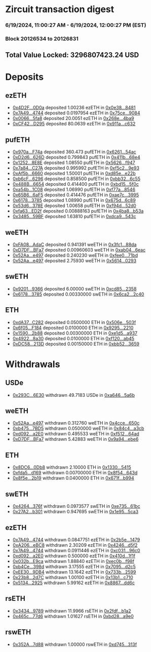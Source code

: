 # Zircuit transaction digest
### 6/19/2024, 11:00:27 AM - 6/19/2024, 12:00:27 PM (EST)
### Block 20126534 to 20126831

## Total Value Locked: 3296807423.24 USD

# Deposits
## ezETH
- [0x4D2F...0D0a](https://etherscan.io/address/0x4D2FA8207383b32e5B471dCD56071D3000440D0a) deposited 1.00236 ezETH in [0x0e38...8481](https://etherscan.io/tx/0x4D2FA8207383b32e5B471dCD56071D3000440D0a)
- [0x7A49...4744](https://etherscan.io/address/0x7A493Be5c2ce014cD049Bf178a1ac0Db1B434744) deposited 0.0197954 ezETH in [0x75ce...9084](https://etherscan.io/tx/0x7A493Be5c2ce014cD049Bf178a1ac0Db1B434744)
- [0x0066...5fa8](https://etherscan.io/address/0x006614BB4126020a042B1784b5cC943B65545fa8) deposited 20.0051 ezETH in [0x268e...4ba9](https://etherscan.io/tx/0x006614BB4126020a042B1784b5cC943B65545fa8)
- [0xCF42...D295](https://etherscan.io/address/0xCF4257CA72D51a194c8F54c389410dd9C255D295) deposited 80.0639 ezETH in [0x911a...c632](https://etherscan.io/tx/0xCF4257CA72D51a194c8F54c389410dd9C255D295)
## pufETH
- [0x970a...F74a](https://etherscan.io/address/0x970a9D99a5400546fac91a426B46F76b4C6cF74a) deposited 360.473 pufETH in [0x6261...54ac](https://etherscan.io/tx/0x970a9D99a5400546fac91a426B46F76b4C6cF74a)
- [0xD2d6...626D](https://etherscan.io/address/0xD2d6225bc801C686B57775A82a284915779b626D) deposited 0.799843 pufETH in [0x411b...68e4](https://etherscan.io/tx/0xD2d6225bc801C686B57775A82a284915779b626D)
- [0x1252...8E8E](https://etherscan.io/address/0x1252F96691E13A847d479Fd5F0B9414C25A98E8E) deposited 1.08550 pufETH in [0x5626...f947](https://etherscan.io/tx/0x1252F96691E13A847d479Fd5F0B9414C25A98E8E)
- [0x7a84...C27A](https://etherscan.io/address/0x7a84aFB7afa3baB15068af9259210485fedAC27A) deposited 0.995992 pufETH in [0xf5c2...9e93](https://etherscan.io/tx/0x7a84aFB7afa3baB15068af9259210485fedAC27A)
- [0xAf5b...6660](https://etherscan.io/address/0xAf5b28B947ee8F7729fb7534CB34970CF8666660) deposited 1.50001 pufETH in [0xd85e...e22b](https://etherscan.io/tx/0xAf5b28B947ee8F7729fb7534CB34970CF8666660)
- [0xb6cF...6296](https://etherscan.io/address/0xb6cF66B3fa2f514AacC550cb1dF433f507BA6296) deposited 0.858500 pufETH in [0xbb32...6c55](https://etherscan.io/tx/0xb6cF66B3fa2f514AacC550cb1dF433f507BA6296)
- [0x488B...6654](https://etherscan.io/address/0x488B9297af76aBB2Bb028FCC3794752154966654) deposited 0.414400 pufETH in [0xbd15...5f0c](https://etherscan.io/tx/0x488B9297af76aBB2Bb028FCC3794752154966654)
- [0xa54b...1C08](https://etherscan.io/address/0xa54b771BA50Cb03D2895463C77a0De0645621C08) deposited 1.06990 pufETH in [0xf77a...8546](https://etherscan.io/tx/0xa54b771BA50Cb03D2895463C77a0De0645621C08)
- [0x65B6...6aF5](https://etherscan.io/address/0x65B6385Ae6f55C0792ece1b9fdf6c34a9Eba6aF5) deposited 0.414476 pufETH in [0xae7c...3995](https://etherscan.io/tx/0x65B6385Ae6f55C0792ece1b9fdf6c34a9Eba6aF5)
- [0x6178...3785](https://etherscan.io/address/0x617830035C15C46087E59C0699e0fa0C72fd3785) deposited 1.08990 pufETH in [0x675d...6c89](https://etherscan.io/tx/0x617830035C15C46087E59C0699e0fa0C72fd3785)
- [0x53d6...378E](https://etherscan.io/address/0x53d64dE61034e59ad5C4422Fa28b4a48163f378E) deposited 1.00658 pufETH in [0xf94d...52d0](https://etherscan.io/tx/0x53d64dE61034e59ad5C4422Fa28b4a48163f378E)
- [0xfa63...ED2f](https://etherscan.io/address/0xfa63dD1256b67d0B7837a01109d840169622ED2f) deposited 0.00888163 pufETH in [0x4ba8...b53a](https://etherscan.io/tx/0xfa63dD1256b67d0B7837a01109d840169622ED2f)
- [0x3485...59BF](https://etherscan.io/address/0x348504a7e39b7B3A167224013fa82Fc4F38459BF) deposited 1.63810 pufETH in [0xdca9...543c](https://etherscan.io/tx/0x348504a7e39b7B3A167224013fa82Fc4F38459BF)
## weETH
- [0xFA08...AdaC](https://etherscan.io/address/0xFA0880BdCD8c9B348730B40B181766a717fAAdaC) deposited 0.941391 weETH in [0x3fc1...88da](https://etherscan.io/tx/0xFA0880BdCD8c9B348730B40B181766a717fAAdaC)
- [0xD7DF...BFa7](https://etherscan.io/address/0xD7DF7E085214743530afF339aFC420c7c720BFa7) deposited 0.00960603 weETH in [0xab04...6eac](https://etherscan.io/tx/0xD7DF7E085214743530afF339aFC420c7c720BFa7)
- [0x52Aa...e497](https://etherscan.io/address/0x52Aa899454998Be5b000Ad077a46Bbe360F4e497) deposited 0.240230 weETH in [0xfee0...71bd](https://etherscan.io/tx/0x52Aa899454998Be5b000Ad077a46Bbe360F4e497)
- [0x52Aa...e497](https://etherscan.io/address/0x52Aa899454998Be5b000Ad077a46Bbe360F4e497) deposited 2.75930 weETH in [0x5614...0293](https://etherscan.io/tx/0x52Aa899454998Be5b000Ad077a46Bbe360F4e497)
## swETH
- [0x9201...9366](https://etherscan.io/address/0x9201e06006dB619ae10F85f924ECAa121B919366) deposited 6.00000 swETH in [0xcd85...2358](https://etherscan.io/tx/0x9201e06006dB619ae10F85f924ECAa121B919366)
- [0x6178...3785](https://etherscan.io/address/0x617830035C15C46087E59C0699e0fa0C72fd3785) deposited 0.00330000 swETH in [0x6ca2...2c40](https://etherscan.io/tx/0x617830035C15C46087E59C0699e0fa0C72fd3785)
## ETH
- [0xdA37...C282](https://etherscan.io/address/0xdA37b39FA2213e48d3328df7e2D80bAD94dbC282) deposited 0.0500000 ETH in [0x506e...503f](https://etherscan.io/tx/0xdA37b39FA2213e48d3328df7e2D80bAD94dbC282)
- [0x6f05...F184](https://etherscan.io/address/0x6f0551Aad0c8eF640Dc8f764B90251c9be9AF184) deposited 0.0100000 ETH in [0x9295...2210](https://etherscan.io/tx/0x6f0551Aad0c8eF640Dc8f764B90251c9be9AF184)
- [0x1590...2b88](https://etherscan.io/address/0x15902Ea832A25f1ebe49e914d214780870072b88) deposited 0.00300000 ETH in [0xe1d5...a937](https://etherscan.io/tx/0x15902Ea832A25f1ebe49e914d214780870072b88)
- [0x4922...8a30](https://etherscan.io/address/0x492218586846ADf4a75C0000FDE183B265ce8a30) deposited 0.0100000 ETH in [0xf120...ab45](https://etherscan.io/tx/0x492218586846ADf4a75C0000FDE183B265ce8a30)
- [0xDC58...213D](https://etherscan.io/address/0xDC583aeB5fc87b371916386EaB645e179528213D) deposited 0.00150000 ETH in [0xbb52...3659](https://etherscan.io/tx/0xDC583aeB5fc87b371916386EaB645e179528213D)
# Withdrawals
## USDe
- [0x293C...6E30](https://etherscan.io/address/0x293C6937D8D82e05B01335F7B33FBA0c8e256E30) withdrawn 49.7183 USDe in [0xa646...5a6b](https://etherscan.io/tx/0x293C6937D8D82e05B01335F7B33FBA0c8e256E30)
## weETH
- [0x52Aa...e497](https://etherscan.io/address/0x52Aa899454998Be5b000Ad077a46Bbe360F4e497) withdrawn 0.312760 weETH in [0x4cce...650c](https://etherscan.io/tx/0x52Aa899454998Be5b000Ad077a46Bbe360F4e497)
- [0xb475...7BD5](https://etherscan.io/address/0xb47513B5E6e3b55e8E9AB6764B13B68352f07BD5) withdrawn 0.0500000 weETH in [0x84c4...a3cb](https://etherscan.io/tx/0xb47513B5E6e3b55e8E9AB6764B13B68352f07BD5)
- [0xd092...a2E0](https://etherscan.io/address/0xd092ad79ED6C7F7fD7871CcF4fA49BaB2b68a2E0) withdrawn 0.495533 weETH in [0xf512...64ad](https://etherscan.io/tx/0xd092ad79ED6C7F7fD7871CcF4fA49BaB2b68a2E0)
- [0xD7DF...BFa7](https://etherscan.io/address/0xD7DF7E085214743530afF339aFC420c7c720BFa7) withdrawn 5.42883 weETH in [0x9a94...ebe6](https://etherscan.io/tx/0xD7DF7E085214743530afF339aFC420c7c720BFa7)
## ETH
- [0x8DC6...0Db8](https://etherscan.io/address/0x8DC69e2B30301C7e0e162730BE2Ea52fBDb80Db8) withdrawn 2.10000 ETH in [0x1330...5415](https://etherscan.io/tx/0x8DC69e2B30301C7e0e162730BE2Ea52fBDb80Db8)
- [0xfda5...d169](https://etherscan.io/address/0xfda5620FC4Cdf0F1F1CB69Bd6b86ad4acE72d169) withdrawn 0.00700000 ETH in [0x8f54...643d](https://etherscan.io/tx/0xfda5620FC4Cdf0F1F1CB69Bd6b86ad4acE72d169)
- [0x8f5e...2b19](https://etherscan.io/address/0x8f5e76961DeF287522fC16B6971A8fC61d942b19) withdrawn 0.0400000 ETH in [0x671f...b994](https://etherscan.io/tx/0x8f5e76961DeF287522fC16B6971A8fC61d942b19)
## swETH
- [0x4264...376f](https://etherscan.io/address/0x42649E94867bF2cde04DFFE23f1bc5642eE0376f) withdrawn 0.0973577 swETH in [0xe735...61bc](https://etherscan.io/tx/0x42649E94867bF2cde04DFFE23f1bc5642eE0376f)
- [0x27A2...b301](https://etherscan.io/address/0x27A2061b0e73e25CCB62944d5a944E37E1DBb301) withdrawn 0.947695 swETH in [0x1e95...5ca3](https://etherscan.io/tx/0x27A2061b0e73e25CCB62944d5a944E37E1DBb301)
## ezETH
- [0x7A49...4744](https://etherscan.io/address/0x7A493Be5c2ce014cD049Bf178a1ac0Db1B434744) withdrawn 0.0847751 ezETH in [0x2b5e...1479](https://etherscan.io/tx/0x7A493Be5c2ce014cD049Bf178a1ac0Db1B434744)
- [0xA206...eBC8](https://etherscan.io/address/0xA206F598aC8502214545ed9eCec1E351d386eBC8) withdrawn 2.30209 ezETH in [0x4246...d5f2](https://etherscan.io/tx/0xA206F598aC8502214545ed9eCec1E351d386eBC8)
- [0x7A49...4744](https://etherscan.io/address/0x7A493Be5c2ce014cD049Bf178a1ac0Db1B434744) withdrawn 0.0911446 ezETH in [0xc031...96c0](https://etherscan.io/tx/0x7A493Be5c2ce014cD049Bf178a1ac0Db1B434744)
- [0xd092...a2E0](https://etherscan.io/address/0xd092ad79ED6C7F7fD7871CcF4fA49BaB2b68a2E0) withdrawn 0.500000 ezETH in [0x410d...1f1f](https://etherscan.io/tx/0xd092ad79ED6C7F7fD7871CcF4fA49BaB2b68a2E0)
- [0x032b...E9ca](https://etherscan.io/address/0x032b90fEBD36169FE7bd2d1d9E33A454A3F5E9ca) withdrawn 1.88840 ezETH in [0xec0b...f98f](https://etherscan.io/tx/0x032b90fEBD36169FE7bd2d1d9E33A454A3F5E9ca)
- [0xb4Ce...398d](https://etherscan.io/address/0xb4Cec4Ae5D0Ce43420b9C907c2E04811e530398d) withdrawn 3.17555 ezETH in [0x7095...d2c5](https://etherscan.io/tx/0xb4Cec4Ae5D0Ce43420b9C907c2E04811e530398d)
- [0xEE30...9DB4](https://etherscan.io/address/0xEE3016058CFAD5F6D30f9CE645693a2665CC9DB4) withdrawn 13.1642 ezETH in [0x733b...2599](https://etherscan.io/tx/0xEE3016058CFAD5F6D30f9CE645693a2665CC9DB4)
- [0x23b8...2d7C](https://etherscan.io/address/0x23b860c5b001c0d220a9708bc9eA2691f6812d7C) withdrawn 1.00100 ezETH in [0x13b1...c710](https://etherscan.io/tx/0x23b860c5b001c0d220a9708bc9eA2691f6812d7C)
- [0x5134...2925](https://etherscan.io/address/0x5134B2E0F304B77F38b64dC52CF84234fAD72925) withdrawn 5.99162 ezETH in [0x8867...dd6c](https://etherscan.io/tx/0x5134B2E0F304B77F38b64dC52CF84234fAD72925)
## rsETH
- [0x3434...9789](https://etherscan.io/address/0x34349c5569e7B846c3558961552D2202760A9789) withdrawn 11.9966 rsETH in [0x2fdf...b1a2](https://etherscan.io/tx/0x34349c5569e7B846c3558961552D2202760A9789)
- [0x465c...77d6](https://etherscan.io/address/0x465cc8A8B8f6a50a524D6C056ef4088eEBE477d6) withdrawn 1.01627 rsETH in [0xbd28...a9e0](https://etherscan.io/tx/0x465cc8A8B8f6a50a524D6C056ef4088eEBE477d6)
## rswETH
- [0x352A...7d88](https://etherscan.io/address/0x352A45cC1AA286C643a9471A04435Dd88A027d88) withdrawn 1.00000 rswETH in [0xd745...313f](https://etherscan.io/tx/0x352A45cC1AA286C643a9471A04435Dd88A027d88)
